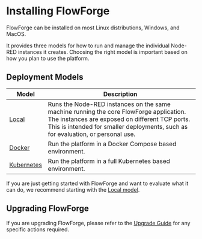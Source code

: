 # Installing FlowForge

FlowForge can be installed on most Linux distributions, Windows, and MacOS.

It provides three models for how to run and manage the individual Node-RED instances
it creates. Choosing the right model is important based on how you plan to use
the platform.

## Deployment Models

Model      | Description        
-----------|--------------------
[Local](./local/README.md)           | Runs the Node-RED instances on the same machine running the core FlowForge application. The instances are exposed on different TCP ports. This is intended for smaller deployments, such as for evaluation, or personal use.
[Docker](./docker/README.md)         | Run the platform in a Docker Compose based environment.
[Kubernetes](./kubernetes/README.md) | Run the platform in a full Kubernetes based environment.


If you are just getting started with FlowForge and want to evaluate what it can do,
we recommend starting with the [Local model](./local/README.md).

## Upgrading FlowForge

If you are upgrading FlowForge, please refer to the [Upgrade Guide](./upgrading.md)
for any specific actions required.

